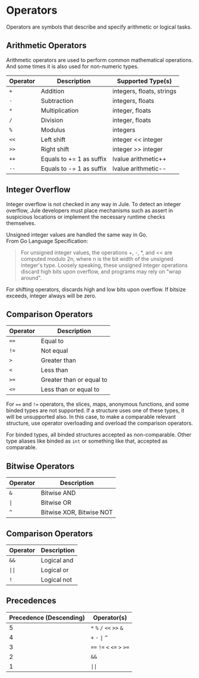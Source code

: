 # Operators
Operators are symbols that describe and specify arithmetic or logical tasks.

## Arithmetic Operators
Arithmetic operators are used to perform common mathematical operations. And some times it is also used for non-numeric types.

| Operator | Description | Supported Type(s) |
| -------- | ----------- | ----------------- |
| `+` | Addition | integers, floats, strings |
| `-` | Subtraction | integers, floats |
| `*` | Multiplication | integer, floats |
| `/` | Division | integer, floats |
| `%` | Modulus | integers |
| `<<` | Left shift | integer << integer |
| `>>` | Right shift | integer >> integer |
| `++` | Equals to += 1 as suffix | lvalue arithmetic++ |
| `--` | Equals to -= 1 as suffix | lvalue arithmetic-- |

## Integer Overflow

Integer overflow is not checked in any way in Jule. To detect an integer overflow, Jule developers must place mechanisms such as assert in suspicious locations or implement the necessary runtime checks themselves.

Unsigned integer values ​​are handled the same way in Go.\
From Go Language Specification:
> For unsigned integer values, the operations +, -, *, and << are computed modulo 2n, where n is the bit width of the unsigned integer's type. Loosely speaking, these unsigned integer operations discard high bits upon overflow, and programs may rely on "wrap around".

For shifting operators, discards high and low bits upon overflow. If bitsize exceeds, integer always will be zero.

## Comparison Operators

| Operator | Description |
| -------- | ----------- |
| `==` | Equal to |
| `!=` | Not equal |
| `>` | Greater than |
| `<` | Less than |
| `>=` | Greater than or equal to |
| `<=` | Less than or equal to |

For `==` and `!=` operators, the slices, maps, anonymous functions, and some binded types are not supported. If a structure uses one of these types, it will be unsupported also. In this case, to make a comparable relevant structure, use operator overloading and overload the comparison operators.

For binded types, all binded structures accepted as non-comparable. Other type aliases like binded as `int` or something like that, accepted as comparable.

## Bitwise Operators
| Operator | Description |
| -------- | ----------- |
| `&` | Bitwise AND |
| `\|` | Bitwise OR |
| `^` | Bitwise XOR, Bitwise NOT |

## Comparison Operators
| Operator | Description |
| -------- | ----------- |
| `&&` | Logical and |
| `\|\|` | Logical or |
| `!` | Logical not |

## Precedences
| Precedence (Descending) | Operator(s) |
| ----------------------- | ----------- |
| 5 |  `*` `%` `/` `<<` `>>` `&` |
| 4 | `+` `-` `\|` `^` |
| 3 | `==` `!=` `<` `<=` `>` `>=` |
| 2 | `&&` |
| 1 | `\|\|` |